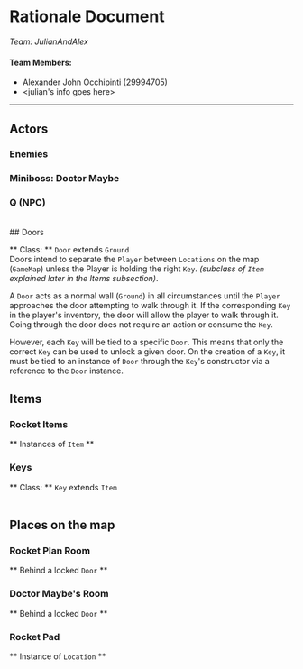 # Rationale Document
_Team: JulianAndAlex_

#### Team Members:
- Alexander John Occhipinti (29994705)
- <julian's info goes here>
----
## Actors
### Enemies
### Miniboss: Doctor Maybe
### Q (NPC)
<br>
## Doors

** Class: ** `Door` extends `Ground`<br>
Doors intend to separate the `Player` between `Locations` on the map (`GameMap`) unless the Player is holding the right `Key`. _(subclass of `Item` explained later in the Items subsection)_.<br>

A `Door` acts as a normal wall (`Ground`) in all circumstances until the `Player` approaches the door attempting to walk through it. If the corresponding `Key` in the player's inventory, the door will allow the player to walk through it. Going through the door does not require an action or consume the `Key`.<br>

However, each `Key` will be tied to a specific `Door`. This means that only the correct `Key` can be used to unlock a given door. On the creation of a ``Key``, it must be tied to an instance of `Door` through the `Key`'s constructor via a reference to the `Door` instance.
<br>
## Items

### Rocket Items
** Instances of `Item` ** <br>
### Keys
** Class: ** `Key` extends `Item`<br>
<br>
## Places on the map

### Rocket Plan Room
** Behind a locked `Door` **
### Doctor Maybe's Room
** Behind a locked `Door` **
### Rocket Pad
** Instance of `Location` ** <br>
